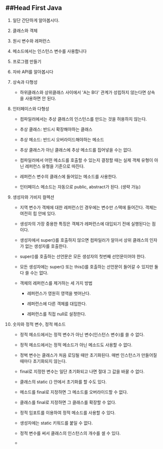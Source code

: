 
##Head First Java
---

1. 일단 간단하게 알아봅시다.

2. 클래스와 객체

3. 원시 변수와 레퍼런스

4. 메소드에서는 인스턴스 변수를 사용합니다

5. 프로그램 만들기

6. 자바 API를 알아봅시다

7. 상속과 다형성

	- 하위클래스와 상위클래스 사이에서 'A는 B다' 관계가 성립하지 않는다면 상속을 사용하면 안 된다.

8. 인터페이스와 다형성

	- 컴파일러에서는 추상 클래스의 인스턴스를 만드는 것을 허용하지 않는다.

	- 추상 클래스: 반드시 확장해야하는 클래스

	- 추상 메소드: 반드시 오버라이드해야하는 메소드

	- 추상 클래스가 아닌 클래스에 추상 메소드를 집어넣을 수는 없다.

	- 컴파일러에서 어떤 메소드를 호출할 수 있는지 결정할 때는 실제 객체 유형이 아닌 레퍼런스 유형을 기준으로 따진다.

	- 레퍼런스 변수의 클래스에 들어있는 메소드를 사용한다.

	- 인터페이스 메소드는 자동으로 public, abstract가 된다. (생략 가능)

9. 생성자와 가비지 컬렉션

	- 지역 변수가 객체에 대한 레퍼런스인 경우에는 변수만 스택에 들어간다. 객체는 여전히 힙 안에 있다.

	- 생성자의 가장 중용한 특징은 객체가 레퍼런스에 대입되기 전에 실행된다는 점이다.

	- 생성자에서 super()를 호출하지 않으면 컴파일러가 알아서 상위 클래스의 인자가 없는 생성자를 호출한다.

	- super()를 호출하는 선언문은 모든 생성자의 첫번째 선언문이어야 한다.

	- 모든 생성자에는 super() 또는 this()를 호출하는 선언문이 들어갈 수 있지만 둘 다 쓸 수는 없다.

	- 객체의 레퍼런스를 제거하는 세 가지 방법

		- 레퍼런스가 영원히 영역을 벗어난다.

		- 레퍼런스에 다른 객체를 대입한다.

		- 레퍼런스를 직접 null로 설정한다. 

10. 숫자와 정적 변수, 정적 메소드

	- 정적 메소드에서는 정적 변수가 아닌 변수(인스턴스 변수)를 쓸 수 없다.

	- 정적 메소드에서는 정적 메소드가 아닌 메소드도 사용할 수 없다.

	- 정벅 변수는 클래스가 처음 로딩될 때만 초기화된다. 매번 인스턴스가 만들어질 때마다 초기화되지 않는다.

	- final로 지정한 변수는 일단 초기화되고 나면 절대 그 값을 바꿀 수 없다.

	- 클래스의 static {} 안에서 초기화를 할 수도 있다.

	- 메소드를 final로 지정하면 그 메소드를 오버라이드할 수 없다.

	- 클래스를 final로 지정하면 그 클래스를 확장할 수 없다.

	- 정적 임포트를 이용하여 정적 메소드를 사용할 수 있다.

	- 생성자에는 static 키워드를 붙일 수 없다.

	- 정적 변수를 써서 클래스의 인스턴스의 개수를 셀 수 있다.
	- 
